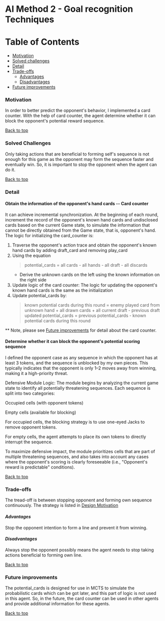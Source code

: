 # AI Method 2 - Goal recognition Techniques


# Table of Contents
  * [Motivation](#motivation)
  * [Solved challenges](#solved-challenges)
  * [Detail ](#detail)
  * [Trade-offs](#trade-offs)
     - [Advantages](#advantages)
     - [Disadvantages](#disadvantages)
  * [Future improvements](#future-improvements)
 
### Motivation
In order to better predict the opponent's behavior, I implemented a card counter. With the help of card counter, the agent determine whether it can block the opponent's potential reward sequence.

[Back to top](#table-of-contents)

### Solved Challenges
Only taking actions that are beneficial to forming self's sequence is not enough for this game as the opponent may form the sequence faster and eventually win. So, it is important to stop the opponent when the agent can do it. 

[Back to top](#table-of-contents)


### Detail

#### Obtain the information of the opponent's hand cards -- Card counter

It can achieve incremental synchronization. At the beginning of each round, increment the record of the opponent's known hand cards and undisclosed cards based on the current Game state, to simulate the information that cannot be directly obtained from the Game state, that is, opponent's hand.
The logic for initializing the card_counter is:
1. Traverse the opponent's action trace and obtain the opponent's known hand cards by adding draft_card and removing play_card
2. Using the equation 
   > potential_cards = all cards - all hands - all draft - all discards
   - Derive the unknown cards on the left using the known information on the right side
3. Update logic of the card counter:
The logic for updating the opponent's known hand cards is the same as the initialization
4. Update potential_cards by:
   >  known potential cards during this round = enemy played card from unknown hand + all drawn cards + all current draft - previous draft 
   >  updated potential_cards = previous potential_cards - known potential cards during this round

** Note, please see [Future improvements](#future-improvements) for detail about the card counter.

#### Determine whether it can block the opponent's potential scoring sequence
I defined the opponent case as any sequence in which the opponent has at least 3 tokens, and the sequence is unblocked by my own pieces. This typically indicates that the opponent is only 1–2 moves away from winning, making it a high-priority threat.

Defensive Module Logic:
The module begins by analyzing the current game state to identify all potentially threatening sequences. Each sequence is split into two categories:

Occupied cells (with opponent tokens)

Empty cells (available for blocking)

For occupied cells, the blocking strategy is to use one-eyed Jacks to remove opponent tokens.

For empty cells, the agent attempts to place its own tokens to directly interrupt the sequence.

To maximize defensive impact, the module prioritizes cells that are part of multiple threatening sequences, and also takes into account any cases where the opponent's scoring is clearly foreseeable (i.e., "Opponent's reward is predictable" conditions).


[Back to top](#table-of-contents)

### Trade-offs  
The tread-off is between stopping opponent and forming own sequence continuously. The strategy is listed in [Design Motivation](AI-Agent-1.md#design-motivation)

#### *Advantages*  
Stop the opponent intention to form a line and prevent it from winning.

#### *Disadvantages*
Always stop the opponent possibly means the agent needs to stop taking actions beneficial to forming own line.

[Back to top](#table-of-contents)

### Future improvements
The potential_cards is designed for use in MCTS to simulate the probabilistic cards which can be got later, and this part of logic is not used in this agent. So, in the future, the card counter can be used in other agents and provide additional information for these agents.

[Back to top](#table-of-contents)

